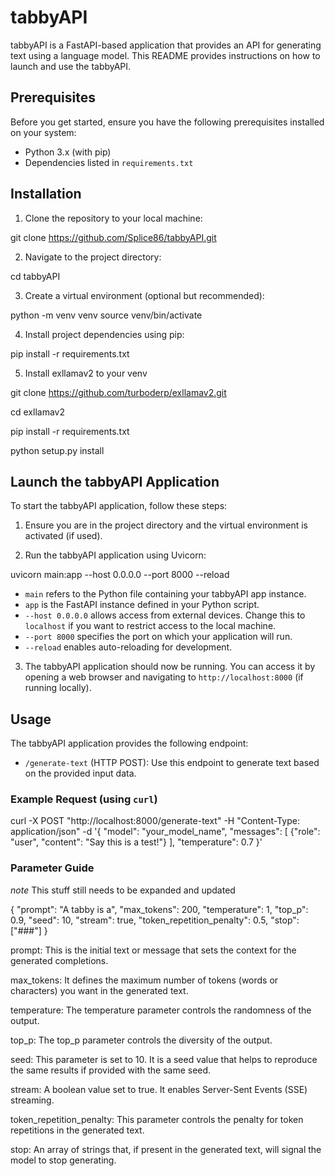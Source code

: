 
# tabbyAPI

tabbyAPI is a FastAPI-based application that provides an API for generating text using a language model. This README provides instructions on how to launch and use the tabbyAPI.

## Prerequisites

Before you get started, ensure you have the following prerequisites installed on your system:

- Python 3.x (with pip)
- Dependencies listed in `requirements.txt`

## Installation

1. Clone the repository to your local machine:

git clone https://github.com/Splice86/tabbyAPI.git


2. Navigate to the project directory:

cd tabbyAPI


3. Create a virtual environment (optional but recommended):

python -m venv venv
source venv/bin/activate


4. Install project dependencies using pip:

pip install -r requirements.txt


5. Install exllamav2 to your venv

git clone https://github.com/turboderp/exllamav2.git

cd exllamav2

pip install -r requirements.txt

python setup.py install



## Launch the tabbyAPI Application

To start the tabbyAPI application, follow these steps:

1. Ensure you are in the project directory and the virtual environment is activated (if used).

2. Run the tabbyAPI application using Uvicorn:


uvicorn main:app --host 0.0.0.0 --port 8000 --reload


- `main` refers to the Python file containing your tabbyAPI app instance.
- `app` is the FastAPI instance defined in your Python script.
- `--host 0.0.0.0` allows access from external devices. Change this to `localhost` if you want to restrict access to the local machine.
- `--port 8000` specifies the port on which your application will run.
- `--reload` enables auto-reloading for development.

3. The tabbyAPI application should now be running. You can access it by opening a web browser and navigating to `http://localhost:8000` (if running locally).

## Usage

The tabbyAPI application provides the following endpoint:

- `/generate-text` (HTTP POST): Use this endpoint to generate text based on the provided input data.

### Example Request (using `curl`)


curl -X POST "http://localhost:8000/generate-text" -H "Content-Type: application/json" -d '{
    "model": "your_model_name",
    "messages": [
        {"role": "user", "content": "Say this is a test!"}
    ],
    "temperature": 0.7
}'


### Parameter Guide

*note* This stuff still needs to be expanded and updated

{
  "prompt": "A tabby is a",
  "max_tokens": 200,
  "temperature": 1,
  "top_p": 0.9,
  "seed": 10,
  "stream": true,
  "token_repetition_penalty": 0.5,
  "stop": ["###"]
}

prompt: This is the initial text or message that sets the context for the generated completions.

max_tokens: It defines the maximum number of tokens (words or characters) you want in the generated text.

temperature: The temperature parameter controls the randomness of the output.

top_p: The top_p parameter controls the diversity of the output.

seed: This parameter is set to 10. It is a seed value that helps to reproduce the same results if provided with the same seed.

stream: A boolean value set to true. It enables Server-Sent Events (SSE) streaming.

token_repetition_penalty: This parameter controls the penalty for token repetitions in the generated text.

stop: An array of strings that, if present in the generated text, will signal the model to stop generating.

